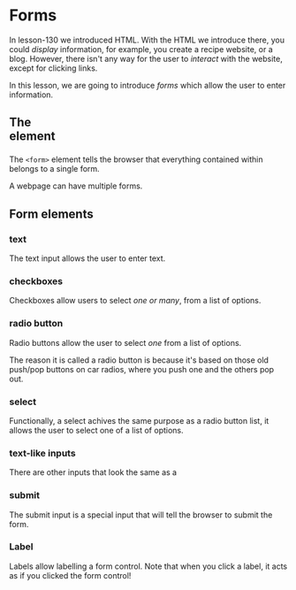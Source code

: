 # Forms

In lesson-130 we introduced HTML. With the HTML we introduce there, you could _display_ information, for example, you create a recipe website, or a blog. However, there isn't any way for the user to _interact_ with the website, except for clicking links. 

In this lesson, we are going to introduce _forms_ which allow the user to enter information. 

## The <form> element

The `<form>` element tells the browser that everything contained within belongs to a single form. 

A webpage can have multiple forms. 


## Form elements

### text

The text input allows the user to enter text. 

### checkboxes

Checkboxes allow users to select _one or many_, from a list of options. 

### radio button 

Radio buttons allow the user to select _one_ from a list of options. 

The reason it is called a radio button is because it's based on those old push/pop buttons on car radios, where you push one and the others pop out. 



### select

Functionally, a select achives the same purpose as a radio button list, it allows the user to select one of a list of options. 

### text-like inputs

There are other inputs that look the same as a 

### submit 

The submit input is a special input that will tell the browser to submit the form. 


### Label

Labels allow labelling a form control. Note that when you click a label, it acts as if you clicked the form control!